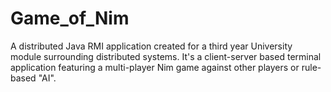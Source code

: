 # Game_of_Nim
A distributed Java RMI application created for a third year University module surrounding distributed systems.
It's a client-server based terminal application featuring a multi-player Nim game against other players or rule-based "AI".
